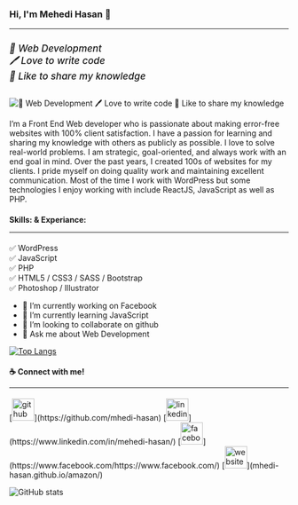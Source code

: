 ### Hi, I'm Mehedi Hasan 👋<hr>
#### <h5 style="font-size: 1.08rem; font-weight: 500;">👑 Web Development <br>🖊️ Love to write code<br>🎤 Like to share my knowledge
![<h6 style="font-size: 1.02rem; font-weight: 480;">👑 Web Development <br>🖊️ Love to write code<br>🎤 Like to share my knowledge](https://media.licdn.com/dms/image/D5616AQEAvs6iOY_lcg/profile-displaybackgroundimage-shrink_350_1400/0/1704327885078?e=1709769600&v=beta&t=KAH7n3PGII6VqiwONOL_stdm4OQhfdVTWYJAVztEM-U)

I’m a Front End Web developer who is passionate about making error-free websites with 100% client satisfaction. I have a passion for learning and sharing my knowledge with others as publicly as possible. I love to solve real-world problems. I am strategic, goal-oriented, and always work with an end goal in mind. Over the past years, I created 100s of websites for my clients. I pride myself on doing quality work and maintaining excellent communication. Most of the time I work with WordPress but some technologies I enjoy working with include ReactJS, JavaScript as well as PHP.

<h4>Skills: & Experiance:<hr></h4>✅ WordPress<br> ✅ JavaScript<br> ✅ PHP<br> ✅ HTML5 / CSS3 / SASS / Bootstrap<br> ✅ Photoshop / Illustrator

- 🔭 I’m currently working on Facebook 
- 🌱 I’m currently learning JavaScript 
- 👯 I’m looking to collaborate on github 
- 💬 Ask me about Web Development 

[![Top Langs](https://github-readme-stats.vercel.app/api/top-langs/?username=mhedi-hasan)](https://github.com/anuraghazra/github-readme-stats)


<h4>☕ Connect with me! <hr></h4>[<img src='https://cdn.jsdelivr.net/npm/simple-icons@3.0.1/icons/github.svg' alt='github' height='40'>](https://github.com/mhedi-hasan)  [<img src='https://cdn.jsdelivr.net/npm/simple-icons@3.0.1/icons/linkedin.svg' alt='linkedin' height='40'>](https://www.linkedin.com/in/mehedi-hasan/)  [<img src='https://cdn.jsdelivr.net/npm/simple-icons@3.0.1/icons/facebook.svg' alt='facebook' height='40'>](https://www.facebook.com/https://www.facebook.com/)  [<img src='https://cdn.jsdelivr.net/npm/simple-icons@3.0.1/icons/icloud.svg' alt='website' height='40'>](mhedi-hasan.github.io/amazon/)  


![GitHub stats](https://github-readme-stats.vercel.app/api?username=mhedi-hasan&show_icons=true)  

